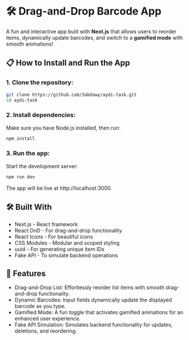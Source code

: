# 🛠️ Drag-and-Drop Barcode App

A fun and interactive app built with **Next.js** that allows users to reorder items, dynamically update barcodes, and switch to a **gamified mode** with smooth animations!

## 📋 How to Install and Run the App

### 1. Clone the repository:
```bash
git clone https://github.com/3abdawy/aydi-task.git
cd aydi-task
```

### 2. Install dependencies:
Make sure you have Node.js installed, then run:

```bash
npm install
```

### 3. Run the app:
Start the development server:

```bash
npm run dev
```

The app will be live at http://localhost:3000.

## 🛠️ Built With

- Next.js - React framework
- React DnD - For drag-and-drop functionality
- React Icons - For beautiful icons
- CSS Modules - Modular and scoped styling
- uuid - For generating unique item IDs
- Fake API - To simulate backend operations

 
## 🌟 Features
- Drag-and-Drop List: Effortlessly reorder list items with smooth drag-and-drop functionality.
- Dynamic Barcodes: Input fields dynamically update the displayed barcode as you type.
- Gamified Mode: A fun toggle that activates gamified animations for an enhanced user experience.
- Fake API Simulation: Simulates backend functionality for updates, deletions, and reordering.

